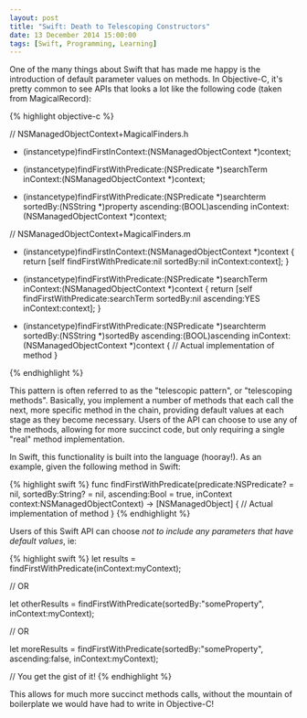 ```yaml
---
layout: post
title: "Swift: Death to Telescoping Constructors"
date: 13 December 2014 15:00:00
tags: [Swift, Programming, Learning]
---
```


One of the many things about Swift that has made me happy is the introduction of default parameter values on methods. In Objective-C, it's pretty common to see APIs that looks a lot like the following code (taken from MagicalRecord):

{% highlight objective-c %}

// NSManagedObjectContext+MagicalFinders.h

+ (instancetype)findFirstInContext:(NSManagedObjectContext *)context;

+ (instancetype)findFirstWithPredicate:(NSPredicate *)searchTerm 
                             inContext:(NSManagedObjectContext *)context;
                             
+ (instancetype)findFirstWithPredicate:(NSPredicate *)searchterm 
                              sortedBy:(NSString *)property 
                             ascending:(BOOL)ascending 
                             inContext:(NSManagedObjectContext *)context;


// NSManagedObjectContext+MagicalFinders.m

+ (instancetype)findFirstInContext:(NSManagedObjectContext *)context
{
  return [self findFirstWithPredicate:nil 
                             sortedBy:nil 
                            inContext:context];
}

+ (instancetype)findFirstWithPredicate:(NSPredicate *)searchTerm 
                             inContext:(NSManagedObjectContext *)context
{
  return [self findFirstWithPredicate:searchTerm 
                             sortedBy:nil 
                            ascending:YES 
                            inContext:context];
}

+ (instancetype)findFirstWithPredicate:(NSPredicate *)searchterm 
                              sortedBy:(NSString *)sortedBy 
                             ascending:(BOOL)ascending 
                             inContext:(NSManagedObjectContext *)context
{
  // Actual implementation of method
}

{% endhighlight %}

This pattern is often referred to as the "telescopic pattern", or "telescoping methods". Basically, you implement a number of methods that each call the next, more specific method in the chain, providing default values at each stage as they become necessary. Users of the API can choose to use any of the methods, allowing for more succinct code, but only requiring a single "real" method implementation.

In Swift, this functionality is built into the language (hooray!). As an example, given the following method in Swift:

{% highlight swift %}
func findFirstWithPredicate(predicate:NSPredicate? = nil,
                            sortedBy:String? = nil,
                            ascending:Bool = true,
                            inContext context:NSManagedObjectContext) -> [NSManagedObject] {
  // Actual implementation of method
}
{% endhighlight %}

Users of this Swift API can choose _not to include any parameters that have default values_, ie:

{% highlight swift %}
let results = findFirstWithPredicate(inContext:myContext);

// OR 

let otherResults = findFirstWithPredicate(sortedBy:"someProperty", 
                                          inContext:myContext);

// OR

let moreResults = findFirstWithPredicate(sortedBy:"someProperty", 
                                         ascending:false, 
                                         inContext:myContext);

// You get the gist of it!
{% endhighlight %}

This allows for much more succinct methods calls, without the mountain of boilerplate we would have had to write in Objective-C!
